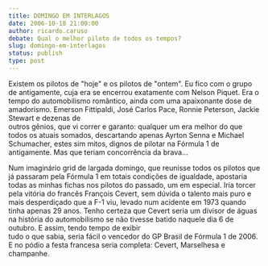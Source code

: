 ```yaml
---
title: DOMINGO EM INTERLAGOS
date: 2006-10-18 21:00:00
author: ricardo.caruso
debate: Qual o melhor piloto de todos os tempos?
slug: domingo-em-interlagos
status: publish 
type: post
---
```


Existem os pilotos de "hoje" e os pilotos de "ontem". Eu fico com o grupo de antigamente, cuja era se encerrou exatamente com Nelson Piquet. Era o tempo do automobilismo romântico, ainda com uma apaixonante dose de amadorismo. Emerson Fittipaldi, José Carlos Pace, Ronnie Peterson, Jackie Stewart e dezenas de  
outros gênios, que vi correr e garanto: qualquer um era melhor do que todos os atuais somados, descartando apenas Ayrton Senna e Michael Schumacher, estes sim mitos, dignos de pilotar na Fórmula 1 de antigamente. Mas que teriam concorrência da brava...


Num imaginário grid de largada domingo, que reunisse todos os pilotos que já passaram pela Fórmula 1 em totais condições de igualdade, apostaria todas as minhas fichas nos pilotos do passado, um em especial. Iria torcer pela vitória do francês François Cevert, sem dúvida o talento mais puro e mais desperdiçado que a F-1 viu, levado num acidente em 1973 quando tinha apenas 29 anos. Tenho certeza que Cevert seria um divisor de águas na história do automobilismo se não tivesse batido naquele dia 6 de outubro. E assim, tendo tempo de exibir  
tudo o que sabia, seria fácil o vencedor do GP Brasil de Fórmula 1 de 2006. E no pódio a festa francesa seria completa: Cevert, Marselhesa e champanhe.


